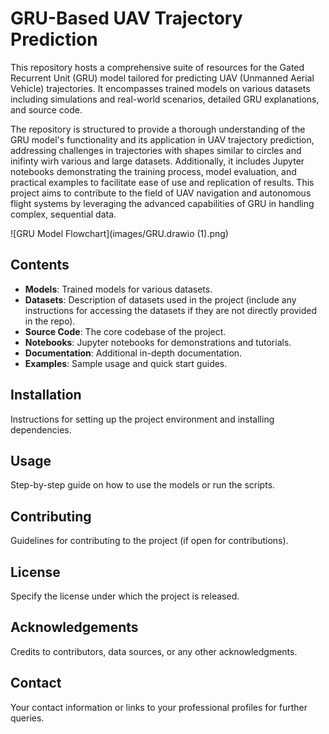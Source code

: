 
# GRU-Based UAV Trajectory Prediction

This repository hosts a comprehensive suite of resources for the Gated Recurrent Unit (GRU) model tailored for predicting UAV (Unmanned Aerial Vehicle) trajectories. It encompasses trained models on various datasets including simulations and real-world scenarios, detailed GRU explanations, and source code. 

The repository is structured to provide a thorough understanding of the GRU model's functionality and its application in UAV trajectory prediction, addressing challenges in trajectories with shapes similar to circles and inifinty wirh various and large datasets. Additionally, it includes Jupyter notebooks demonstrating the training process, model evaluation, and practical examples to facilitate ease of use and replication of results. This project aims to contribute to the field of UAV navigation and autonomous flight systems by leveraging the advanced capabilities of GRU in handling complex, sequential data.

![GRU Model Flowchart](images/GRU.drawio (1).png)

## Contents
- **Models**: Trained models for various datasets.
- **Datasets**: Description of datasets used in the project (include any instructions for accessing the datasets if they are not directly provided in the repo).
- **Source Code**: The core codebase of the project.
- **Notebooks**: Jupyter notebooks for demonstrations and tutorials.
- **Documentation**: Additional in-depth documentation.
- **Examples**: Sample usage and quick start guides.

## Installation
Instructions for setting up the project environment and installing dependencies.

## Usage
Step-by-step guide on how to use the models or run the scripts.

## Contributing
Guidelines for contributing to the project (if open for contributions).

## License
Specify the license under which the project is released.

## Acknowledgements
Credits to contributors, data sources, or any other acknowledgments.

## Contact
Your contact information or links to your professional profiles for further queries.

